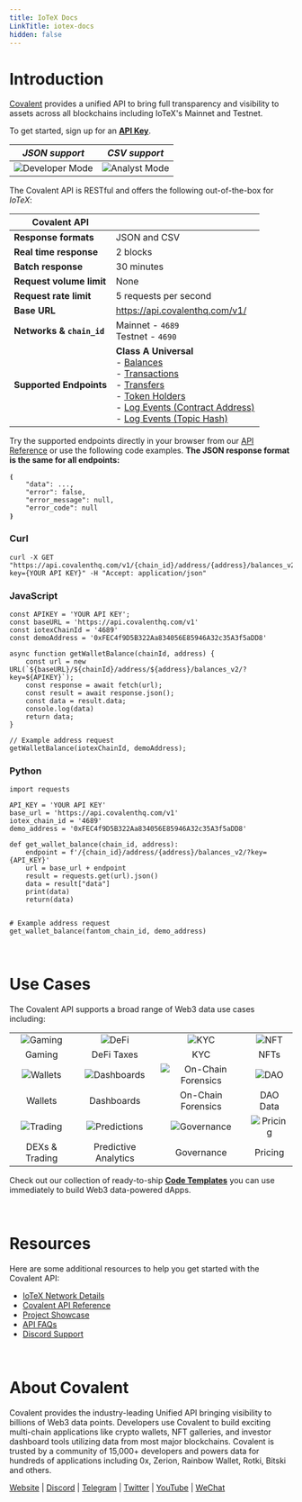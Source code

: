 ```yaml
---
title: IoTeX Docs
LinkTitle: iotex-docs
hidden: false
---
```


# Introduction

[Covalent](https://www.covalenthq.com/?utm_source=iotex&utm_medium=partner-docs) provides a unified API to bring full transparency and visibility to assets across all blockchains including IoTeX's Mainnet and Testnet.

To get started, sign up for an [**API Key**](https://www.covalenthq.com/platform/?utm_source=iotex&utm_medium=partner-docs). 

|   *JSON support*    | *CSV support* |
| :-----------: | :-----------: |
| ![Developer Mode](https://www.covalenthq.com/static/images/partner-docs/developer_mode.png) | ![Analyst Mode](https://www.covalenthq.com/static/images/partner-docs/analyst_mode.png)|

The Covalent API is RESTful and offers the following out-of-the-box for *IoTeX*:

| **Covalent API** |         |
| ----------- | ----------- |
| **Response formats** | JSON and CSV |
| **Real time response** | 2 blocks |
| **Batch response** | 30 minutes |
| **Request volume limit** | None |
| **Request rate limit** | 5 requests per second |
| **Base URL** | https://api.covalenthq.com/v1/|
| **Networks & `chain_id`** | Mainnet - `4689` <br> Testnet - `4690`|
| **Supported Endpoints** | **Class A Universal** <br>- [Balances](https://www.covalenthq.com/docs/api/#/0/Class-A/Get-token-balances-for-address/lng=en) <br> - [Transactions](https://www.covalenthq.com/docs/api/#/0/Class-A/Get-transactions-for-address/lng=en) <br> - [Transfers](https://www.covalenthq.com/docs/api/#/0/Class-A/Get-a-block/lng=en) <br> - [Token Holders](https://www.covalenthq.com/docs/api/#/0/Class-A/Get-token-holders-as-of-any-block-height/lng=en) <br> - [Log Events (Contract Address)](https://www.covalenthq.com/docs/api/#/0/Class-A/Get-log-events-by-contract-address/lng=en) <br> - [Log Events (Topic Hash)](https://www.covalenthq.com/docs/api/#/0/Class-A/Get-log-events-by-topic-hash%28es%29/lng=en)

Try the supported endpoints directly in your browser from our [API Reference](https://covalenthq.com/docs/api/?utm_source=iotex&utm_medium=partner-docs) or use the following code examples. **The JSON response format is the same for all endpoints:**
```
❴ 
    "data": ..., 
    "error": false,
    "error_message": null,
    "error_code": null
❵
```

### Curl
```
curl -X GET "https://api.covalenthq.com/v1/{chain_id}/address/{address}/balances_v2/?key={YOUR API KEY}" -H "Accept: application/json"
```

### JavaScript
```
const APIKEY = 'YOUR API KEY';
const baseURL = 'https://api.covalenthq.com/v1'
const iotexChainId = '4689'
const demoAddress = '0xFEC4f9D5B322Aa834056E85946A32c35A3f5aDD8'

async function getWalletBalance(chainId, address) {
    const url = new URL(`${baseURL}/${chainId}/address/${address}/balances_v2/?key=${APIKEY}`);
    const response = await fetch(url);
    const result = await response.json();
    const data = result.data;
    console.log(data)
    return data;
}

// Example address request
getWalletBalance(iotexChainId, demoAddress);
```

### Python
```
import requests

API_KEY = 'YOUR API KEY'
base_url = 'https://api.covalenthq.com/v1'
iotex_chain_id = '4689'
demo_address = '0xFEC4f9D5B322Aa834056E85946A32c35A3f5aDD8'

def get_wallet_balance(chain_id, address):
    endpoint = f'/{chain_id}/address/{address}/balances_v2/?key={API_KEY}'
    url = base_url + endpoint
    result = requests.get(url).json()
    data = result["data"]
    print(data)
    return(data)


# Example address request
get_wallet_balance(fantom_chain_id, demo_address)
```

&nbsp;
# Use Cases
The Covalent API supports a broad range of Web3 data use cases including:

| | | | |
| :-----------: | :-----------: | :-----------: | :-----------: |
| ![Gaming](https://www.covalenthq.com/static/images/partner-docs/gaming.png) | ![DeFi](https://www.covalenthq.com/static/images/partner-docs/defi.png) | ![KYC](https://www.covalenthq.com/static/images/partner-docs/kyc.png)| ![NFT](https://www.covalenthq.com/static/images/partner-docs/nft_icon.png)|
| Gaming| DeFi Taxes | KYC | NFTs |
| ![Wallets](https://www.covalenthq.com/static/images/partner-docs/wallets.png) | ![Dashboards](https://www.covalenthq.com/static/images/partner-docs/dashboards.png) | ![On-Chain Forensics](https://www.covalenthq.com/static/images/partner-docs/forensics.png)| ![DAO](https://www.covalenthq.com/static/images/partner-docs/dao.png)|
| Wallets| Dashboards | On-Chain Forensics | DAO Data |
| ![Trading](https://www.covalenthq.com/static/images/partner-docs/trading.png) | ![Predictions](https://www.covalenthq.com/static/images/partner-docs/predictions.png) | ![Governance](https://www.covalenthq.com/static/images/partner-docs/governance.png)| ![Pricing](https://www.covalenthq.com/static/images/partner-docs/pricing.png)|
| DEXs & Trading| Predictive Analytics| Governance | Pricing |


Check out our collection of ready-to-ship [**Code Templates**](https://covalenthq.notion.site/dbf062042f4a463a950f0047b9df9ec1?v=2f7a0d7267034526a641ce7215dd7512/?utm_source=iotex&utm_medium=partner-docs) you can use immediately to build Web3 data-powered dApps.

&nbsp;
# Resources
Here are some additional resources to help you get started with the Covalent API:
- [IoTeX Network Details](https://www.covalenthq.com/docs/networks/iotex/?utm_source=iotex&utm_medium=partner-docs)
- [Covalent API Reference](https://covalenthq.com/docs/api/?utm_source=iotex&utm_medium=partner-docs)
- [Project Showcase](https://www.covalenthq.com/docs/project-showcase/?utm_source=iotex&utm_medium=partner-docs)
- [API FAQs](https://www.covalenthq.com/docs/developer/faq/?utm_source=iotex&utm_medium=partner-docs)
- [Discord Support](https://www.covalenthq.com/discord/?utm_source=iotex&utm_medium=partner-docs)

&nbsp;
# About Covalent
Covalent provides the industry-leading Unified API bringing visibility to billions of Web3 data points. Developers use Covalent to build exciting multi-chain applications like crypto wallets, NFT galleries, and investor dashboard tools utilizing data from most major blockchains. Covalent is trusted by a community of 15,000+ developers and powers data for hundreds of applications including 0x, Zerion, Rainbow Wallet, Rotki, Bitski and others.

[Website](https://www.covalenthq.com/?utm_source=iotex&utm_medium=partner-docs) | [Discord](https://covalenthq.com/discord/?utm_source=iotex&utm_medium=partner-docs) | [Telegram](https://t.me/CovalentHQ) | [Twitter](https://twitter.com/covalent_hq) | [YouTube](https://www.youtube.com/channel/UCGn-T9qPiXAx490Wr6WPbOw/?utm_source=iotex&utm_medium=partner-docs) | [WeChat](https://mp.weixin.qq.com/s?__biz=MzU0MzY5ODMzMg==&mid=2247483899&idx=1&sn=9c1d4df3acc04bc35c429b244307d3c7&chksm=fb063d08cc71b41e2da96b4747513acf2ab9182babe57c135e4a7d1fef9255eb3b310217835c&token=2144505038&lang=zh_CN#rd)
